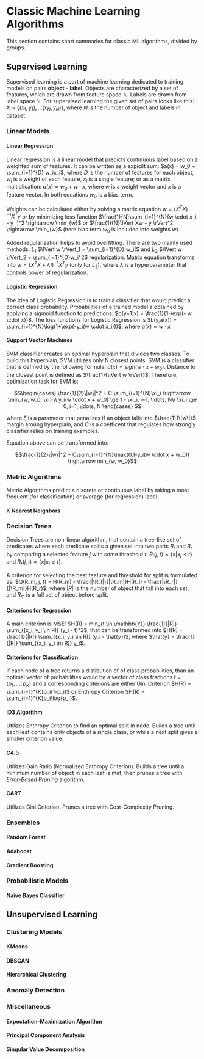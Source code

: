 # Classic Machine Learning Algorithms
This section contains short summaries for classic ML algorithms, divided by groups.

## Supervised Learning

Supervised learning is a part of machine learning dedicated to training models on pairs **object** - **label**. Objects are characterized by a set of features, which are drawn from feature space $\mathbb{X}$. Labels are drawn from label space $\mathbb{Y}$. For supervised learning the given set of pairs looks like this: $X=\{(x_{1},y_{1}), ... (x_{N},y_{N})\}$, where $N$ is the number of object and labels in dataset.

### Linear Models

#### Linear Regression

Linear regression is a linear model that predicts continuous label based on a weighted sum of features. It can be written as a expicilt sum: $a(x) = w_0 + \sum_{i=1}^{D} w_ix_i$, where $D$ is the number of features for each object, $w_i$ is a weight of each feature, $x_i$ is a single feature; or as a matrix multiplication: $a(x) = w_0 + w \cdot x$, where $w$ is a weight vector and $x$ is a feature vector. In both equations $w_0$ is a bias term.

Weights can be calculated either by solving a matrix equation $w=(X^TX)^{-1}X^Ty$ or by minimizing loss function $\frac{1}{N}\sum_{i=1}^{N}(w \cdot x_i - y_i)^2 \rightarrow \min_{w}$ or $\frac{1}{N}\lVert Xw - y \rVert^2 \rightarrow \min_{w}$ (here bias term $w_0$ is included into weights $w$).

Added regularization helps to avoid overfitting. There are two mainly used methods: $L_1$ $\lVert w \rVert_1 = \sum_{i=1}^{D}|w_i|$ and $L_2$ $\lVert w \rVert_2 = \sum_{i=1}^{D}w_i^2$ regularization. Matrix equation transforms into $w=(X^TX + \lambda I)^{-1}X^Ty$ (only for $L_2$), where $\lambda$ is a hyperparameter that controls power of regularization.

#### Logistic Regression

The idea of Logistic Regression is to train a classifier that would predict a correct class probability. Probabilities of a trained model a obtained by applying a sigmoid function to predictions: $p(y=1|x) = \frac{1}{1-\exp(- w \cdot x)}$. The loss functions for Logistic Regression is $L(y,a(x)) = \sum_{i=1}^{N}\log(1+\exp(-y_i(w \cdot x_i)))$, where $a(x) = w \cdot x$

#### Support Vector Machines

SVM classifier creates an optimal hyperplain that divides two classes. To build this hyperplain, SVM utilizes only N closest points. SVM is a classifier that is defined by the following formula: $a(x) = sign(w \cdot x + w_0)$. Distance to the closest point is defined as $\frac{1}{\lVert w \rVert}$. Therefore, optimization task for SVM is:

$$\begin{cases}
      \frac{1}{2}\|w\|^2 + C \sum_{i=1}^{N}\xi_i \rightarrow \min_{w, w_0, \xi} \\
      y_i(w \cdot x + w_0) \ge 1 - \xi_i, i=1, \ldots, N\\
      \xi_i \ge 0, i=1, \ldots, N
    \end{cases}  $$

where $\xi$ is a parameter that penalizes if an object falls into $\frac{1}{\|w\|}$ margin aroung hyperplain, and $C$ is a coefficent that regulates how strongly classifier relies on training examples.

Equation above can be transformed into:

$$\frac{1}{2}\|w\|^2 + C\sum_{i=1}^{N}\max(0,1-y_i(w \cdot x + w_0)) \rightarrow min_{w, w_0}$$

### Metric Algorithms

Metric Algorithms predict a discrete or continuous label by taking a most frequent (for classification) or average (for regression) label.

#### K Nearest Neighbors

### Decision Trees

Decision Trees are non-linear algorithm, that contain a tree-like set of predicates where each predicate splits a given set into two parts $R_l$ and $R_r$ by comparing a selected feature $j$ with some threshold $t$: $R_l(j,t) = \{x | x_j < t\}$ and $R_r(j,t) = \{x | x_j \ge t\}$.

A criterion for selecting the best feature and threshold for split is formulated as: $Q(R_m, j, t) = H(R_m) - \frac{|\R_l|}{|\R_m|}H(R_l) - \frac{|\R_r|}{|\R_m|}H(R_r)$, where $|R|$ is the number of object that fall into each set, and $R_m$ is a full set of object before split.

#### Criterions for Regression

A main criterion is MSE: $H(R) = min_{t \in \mathbb{Y}} \frac{1}{|R|} \sum_{(x_i, y_i \in R)} (y_i - t)^2$, that can be transformed into $H(R) = \frac{1}{|R|} \sum_{(x_i, y_i \in R)} (y_i - \hat{y})$, where $\hat{y} = \frac{1}{|R|} \sum_{(x_i, y_i \in R)} y_i$.

#### Criterions for Classification

If each node of a tree returns a distibution of of class probabilities, than an optimal vector of probabilities would be a vector of class fractions $t = (p_1, \ldots, p_K)$ and a corresponding criterions are either Gini Criterion $H(R) = \sum_{i=1}^{K}p_i(1-p_i)$ or Enthropy Criterion $H(R) = \sum_{i=1}^{K}p_i\log{p_i}$.

#### ID3 Algorithm

Utilizes Enthropy Criterion to find an optimal split in node. Builds a tree until each leaf contains only objects of a single class, or while a next split gives a smaller criterion value.

#### C4.5

Utilizes Gain Ratio (Normalized Enthropy Criterion). Builds a tree until a minimum number of object in each leaf is met, then prunes a tree with *Error-Based Pruning* algorithm.

#### CART

Utilizes Gini Criterion. Prunes a tree with Cost-Complexity Pruning.

### Ensembles

#### Random Forest

#### Adaboost

#### Gradient Boosting

### Probabilistic Models

#### Naive Bayes Classifier

## Unsupervised Learning

### Clustering Models

#### KMeans

#### DBSCAN

#### Hierarchical Clustering

### Anomaly Detection

### Miscellaneous

#### Expectation-Maximization Algorithm

#### Principal Component Analysis

#### Singular Value Decomposition

